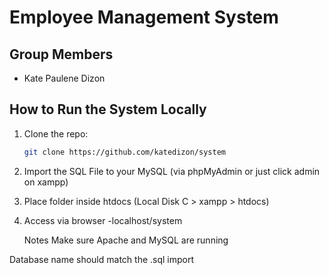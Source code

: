 # Employee Management System

## Group Members
- Kate Paulene Dizon

## How to Run the System Locally

1. Clone the repo:
   ```bash
   git clone https://github.com/katedizon/system
2. Import the SQL File to your  MySQL (via phpMyAdmin or just click admin on xampp)
3. Place folder inside htdocs (Local Disk C > xampp > htdocs)
4. Access via browser
   -localhost/system

   Notes
Make sure Apache and MySQL are running

Database name should match the .sql import
